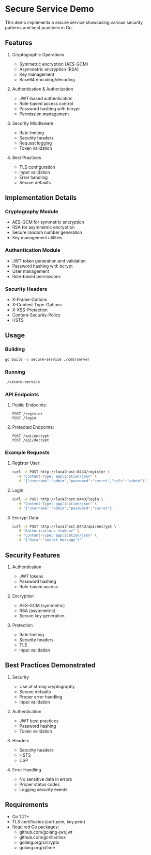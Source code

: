 # Secure Service Demo

This demo implements a secure service showcasing various security patterns and best practices in Go.

## Features

1. Cryptographic Operations
   - Symmetric encryption (AES-GCM)
   - Asymmetric encryption (RSA)
   - Key management
   - Base64 encoding/decoding

2. Authentication & Authorization
   - JWT-based authentication
   - Role-based access control
   - Password hashing with bcrypt
   - Permission management

3. Security Middleware
   - Rate limiting
   - Security headers
   - Request logging
   - Token validation

4. Best Practices
   - TLS configuration
   - Input validation
   - Error handling
   - Secure defaults

## Implementation Details

### Cryptography Module
- AES-GCM for symmetric encryption
- RSA for asymmetric encryption
- Secure random number generation
- Key management utilities

### Authentication Module
- JWT token generation and validation
- Password hashing with bcrypt
- User management
- Role-based permissions

### Security Headers
- X-Frame-Options
- X-Content-Type-Options
- X-XSS-Protection
- Content-Security-Policy
- HSTS

## Usage

### Building
```bash
go build -o secure-service ./cmd/server
```

### Running
```bash
./secure-service
```

### API Endpoints

1. Public Endpoints:
   ```
   POST /register
   POST /login
   ```

2. Protected Endpoints:
   ```
   POST /api/encrypt
   POST /api/decrypt
   ```

### Example Requests

1. Register User:
   ```bash
   curl -X POST http://localhost:8443/register \
     -H "Content-Type: application/json" \
     -d '{"username":"admin","password":"secret","role":"admin"}'
   ```

2. Login:
   ```bash
   curl -X POST http://localhost:8443/login \
     -H "Content-Type: application/json" \
     -d '{"username":"admin","password":"secret"}'
   ```

3. Encrypt Data:
   ```bash
   curl -X POST http://localhost:8443/api/encrypt \
     -H "Authorization: <token>" \
     -H "Content-Type: application/json" \
     -d '{"data":"secret message"}'
   ```

## Security Features

1. Authentication
   - JWT tokens
   - Password hashing
   - Role-based access

2. Encryption
   - AES-GCM (symmetric)
   - RSA (asymmetric)
   - Secure key generation

3. Protection
   - Rate limiting
   - Security headers
   - TLS
   - Input validation

## Best Practices Demonstrated

1. Security
   - Use of strong cryptography
   - Secure defaults
   - Proper error handling
   - Input validation

2. Authentication
   - JWT best practices
   - Password hashing
   - Token validation

3. Headers
   - Security headers
   - HSTS
   - CSP

4. Error Handling
   - No sensitive data in errors
   - Proper status codes
   - Logging security events

## Requirements

- Go 1.21+
- TLS certificates (cert.pem, key.pem)
- Required Go packages:
  - github.com/golang-jwt/jwt
  - github.com/gorilla/mux
  - golang.org/x/crypto
  - golang.org/x/time
